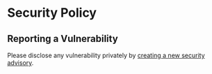 # Security Policy

## Reporting a Vulnerability

Please disclose any vulnerability privately by [creating a new security advisory](https://github.com/agencyenterprise/neural-data-simulator/security/advisories).

